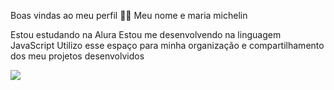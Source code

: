 Boas vindas ao meu perfil 💙💙
Meu nome e maria michelin

Estou estudando na Alura
Estou me desenvolvendo na linguagem JavaScript
Utilizo esse espaço para minha organização e compartilhamento dos meu projetos desenvolvidos

![](https://s2-gshow.glbimg.com/dNCoZiC_keIRzhEw4UmfREovP9g=/1200x/smart/filters:cover():strip_icc()/i.s3.glbimg.com/v1/AUTH_e84042ef78cb4708aeebdf1c68c6cbd6/internal_photos/bs/2024/Y/Q/t3mVQNQu6qdzvBjCthUg/divertidamente-divertida-mente-ansiedade-alegria-inside-out-filme-pixar.jpg)
